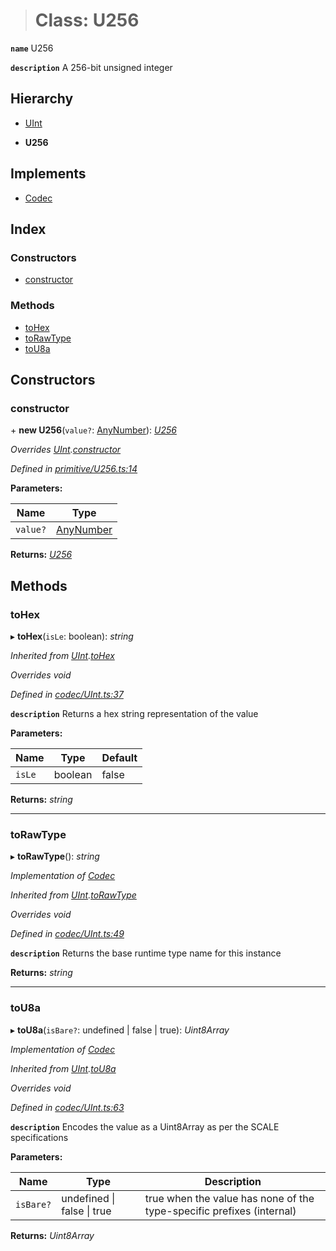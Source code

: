 > # Class: U256

**`name`** U256

**`description`** 
A 256-bit unsigned integer

## Hierarchy

  * [UInt](_codec_uint_.uint.md)

  * **U256**

## Implements

* [Codec](../interfaces/_types_.codec.md)

## Index

### Constructors

* [constructor](_primitive_u256_.u256.md#constructor)

### Methods

* [toHex](_primitive_u256_.u256.md#tohex)
* [toRawType](_primitive_u256_.u256.md#torawtype)
* [toU8a](_primitive_u256_.u256.md#tou8a)

## Constructors

###  constructor

\+ **new U256**(`value?`: [AnyNumber](../modules/_types_.md#anynumber)): *[U256](_primitive_u256_.u256.md)*

*Overrides [UInt](_codec_uint_.uint.md).[constructor](_codec_uint_.uint.md#constructor)*

*Defined in [primitive/U256.ts:14](https://github.com/polkadot-js/api/blob/8d34d66/packages/types/src/primitive/U256.ts#L14)*

**Parameters:**

Name | Type |
------ | ------ |
`value?` | [AnyNumber](../modules/_types_.md#anynumber) |

**Returns:** *[U256](_primitive_u256_.u256.md)*

## Methods

###  toHex

▸ **toHex**(`isLe`: boolean): *string*

*Inherited from [UInt](_codec_uint_.uint.md).[toHex](_codec_uint_.uint.md#tohex)*

*Overrides void*

*Defined in [codec/UInt.ts:37](https://github.com/polkadot-js/api/blob/8d34d66/packages/types/src/codec/UInt.ts#L37)*

**`description`** Returns a hex string representation of the value

**Parameters:**

Name | Type | Default |
------ | ------ | ------ |
`isLe` | boolean | false |

**Returns:** *string*

___

###  toRawType

▸ **toRawType**(): *string*

*Implementation of [Codec](../interfaces/_types_.codec.md)*

*Inherited from [UInt](_codec_uint_.uint.md).[toRawType](_codec_uint_.uint.md#torawtype)*

*Overrides void*

*Defined in [codec/UInt.ts:49](https://github.com/polkadot-js/api/blob/8d34d66/packages/types/src/codec/UInt.ts#L49)*

**`description`** Returns the base runtime type name for this instance

**Returns:** *string*

___

###  toU8a

▸ **toU8a**(`isBare?`: undefined | false | true): *Uint8Array*

*Implementation of [Codec](../interfaces/_types_.codec.md)*

*Inherited from [UInt](_codec_uint_.uint.md).[toU8a](_codec_uint_.uint.md#tou8a)*

*Overrides void*

*Defined in [codec/UInt.ts:63](https://github.com/polkadot-js/api/blob/8d34d66/packages/types/src/codec/UInt.ts#L63)*

**`description`** Encodes the value as a Uint8Array as per the SCALE specifications

**Parameters:**

Name | Type | Description |
------ | ------ | ------ |
`isBare?` | undefined \| false \| true | true when the value has none of the type-specific prefixes (internal)  |

**Returns:** *Uint8Array*